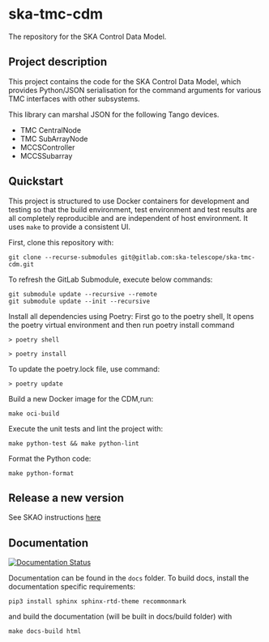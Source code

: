 # ska-tmc-cdm
The repository for the SKA Control Data Model.

## Project description

This project contains the code for the SKA Control Data Model, which provides
Python/JSON serialisation for the command arguments for various TMC interfaces
with other subsystems. 

This library can marshal JSON for the following Tango devices.

- TMC CentralNode
- TMC SubArrayNode
- MCCSController
- MCCSSubarray

## Quickstart

This project is structured to use Docker containers for development and
testing so that the build environment, test environment and test results are
all completely reproducible and are independent of host environment. It uses
``make`` to provide a consistent UI.

First, clone this repository with:

```
git clone --recurse-submodules git@gitlab.com:ska-telescope/ska-tmc-cdm.git
```

To refresh the GitLab Submodule, execute below commands:

```
git submodule update --recursive --remote
git submodule update --init --recursive
```

Install all dependencies using Poetry:
First go to the poetry shell, It opens the poetry virtual environment and then run poetry install command

```
> poetry shell

> poetry install
```

To update the poetry.lock file, use command:

```
> poetry update
```

Build a new Docker image for the CDM,run:

```
make oci-build
```

Execute the unit tests and lint the project with:

```
make python-test && make python-lint
```

Format the Python code:

```
make python-format
```

## Release a new version

See SKAO instructions [here](https://developer.skao.int/en/latest/tools/software-package-release-procedure.html#software-package-release-procedure) 


## Documentation


[![Documentation Status](https://readthedocs.org/projects/ska-telescope-ska-tmc-cdm/badge/?version=latest)](https://developer.skao.int/projects/ska-tmc-cdm/en/latest/?badge=latest)

Documentation can be found in the ``docs`` folder. To build docs, install the
documentation specific requirements:

```
pip3 install sphinx sphinx-rtd-theme recommonmark
```

and build the documentation (will be built in docs/build folder) with

```
make docs-build html
```

